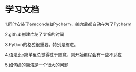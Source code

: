 # 学习文档

1.同时安装了anaconda和Pycharm，编完后都自动存为了Pycharm

2.github创建库花了太多的时间

3.Python的格式很重要，特别是缩进。

4.语法比c简单但总觉得过于随意，刚开始编程会有一些不适应

5.如何编的简洁是一个很大的问题
